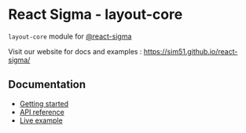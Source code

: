 # React Sigma - layout-core

`layout-core` module for [@react-sigma](https://www.npmjs.com/package/@react-sigma/core)

Visit our website for docs and examples : https://sim51.github.io/react-sigma/

## Documentation

- [Getting started](https://sim51.github.io/react-sigma/docs/start-introduction)
- [API reference](https://sim51.github.io/react-sigma/docs/api/layout-core/)
- [Live example](https://sim51.github.io/react-sigma/docs/example)
